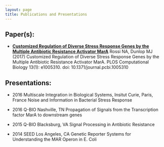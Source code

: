 ```yaml
---
layout: page
title: Publications and Presentations
---
```


## Paper(s):

* [**Customized Regulation of Diverse Stress Response Genes by the Multiple Antibiotic Resistance Activator MarA**](paper_1.pdf)
Rossi NA, Dunlop MJ (2017) Customized Regulation of Diverse Stress Response Genes by the Multiple Antibiotic Resistance Activator MarA. PLOS Computational Biology 13(1): e1005310. doi: 10.1371/journal.pcbi.1005310


## Presentations:

* 2016 Multiscale Integration in Biological Systems, Insitut Curie, Paris, France
  Noise and Information in Bacterial Stress Response

* 2016 Q-BIO Nashville, TN
Propagation of Signals from the Transcription factor MarA to downstream genes

* 2015 Q-BIO Blacksburg, VA
Signal Processing in Antibiotic Resistance

* 2014 SEED Los Angeles, CA
Genetic Reporter Systems for Understanding the MAR Operon in E. Coli
